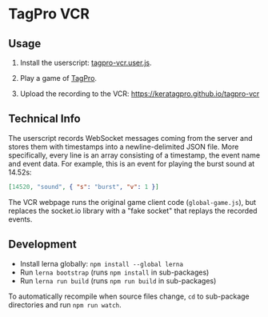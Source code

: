 # TagPro VCR

## Usage

1.  Install the userscript: [tagpro-vcr.user.js](https://keratagpro.github.io/tagpro-vcr/tagpro-vcr.user.js).

2.  Play a game of [TagPro](http://tagpro.gg).

3.  Upload the recording to the VCR: https://keratagpro.github.io/tagpro-vcr

## Technical Info

The userscript records WebSocket messages coming from the server and stores them with timestamps
into a newline-delimited JSON file. More specifically, every line is an array consisting of a timestamp, the event name and event data.
For example, this is an event for playing the burst sound at 14.52s:

```json
[14520, "sound", { "s": "burst", "v": 1 }]
```

The VCR webpage runs the original game client code (`global-game.js`), but replaces the socket.io library with a "fake socket" that replays the recorded events.

## Development

*   Install lerna globally: `npm install --global lerna`
*   Run `lerna bootstrap` (runs `npm install` in sub-packages)
*   Run `lerna run build` (runs `npm run build` in sub-packages)

To automatically recompile when source files change, `cd` to sub-package directories and run `npm run watch`.
